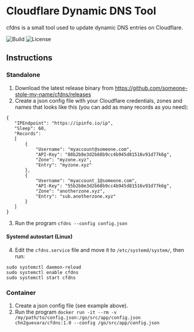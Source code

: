 # Cloudflare Dynamic DNS Tool
cfdns is a small tool used to update dynamic DNS entries on Cloudflare.

![Build](https://github.com/someone-stole-my-name/cfdns/workflows/Build/badge.svg)
![License](https://img.shields.io/github/license/someone-stole-my-name/cfdns?color=green)

## Instructions

### Standalone
 1. Download the latest release binary from https://github.com/someone-stole-my-name/cfdns/releases
 2. Create a json config file with your Cloudflare credentials, zones and names that looks like this (you can add as many records as you need):

 ```
 {
    "IPEndpoint": "https://ipinfo.io/ip",
    "Sleep": 60,
    "Records":
    [
        {
            "Username": "myaccount@someone.com",
            "API-Key": "88b2b8e3d2b68b9cc4b945d81516v91d77k6g",
            "Zone": "myzone.xyz",
            "Entry": "myzone.xyz"
        },
        {
            "Username": "myaccount_1@someone.com",
            "API-Key": "55b2b8e3d2b68b9cc4b945d81516v91d77k6g",
            "Zone": "anotherzone.xyz",
            "Entry": "sub.anotherzone.xyz"
        }
    ]
}
 ```

 3. Run the program `cfdns --config config.json`

 #### Systemd autostart (Linux)

 4. Edit the `cfdns.service` file and move it to `/etc/systemd/system/`, then  run:

 ```
 sudo systemctl daemon-reload
 sudo systemctl enable cfdns
 sudo systemctl start cfdns
 ```

### Container

 1. Create a json config file (see example above).
 2. Run the program `docker run -it --rm -v /my/path/to/config.json:/go/src/app/config.json chn2guevara/cfdns:1.0 --config /go/src/app/config.json`
